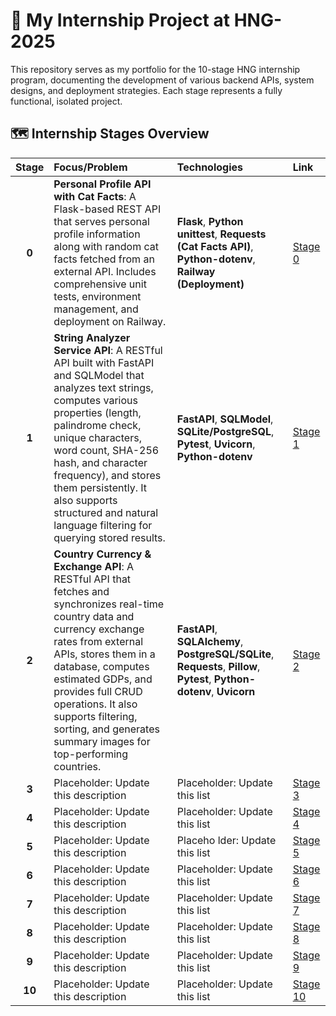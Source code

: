 # 🚀 My Internship Project at HNG-2025

This repository serves as my portfolio for the 10-stage HNG internship program, documenting the development of various backend APIs, system designs, and deployment strategies. Each stage represents a fully functional, isolated project.

## 🗺️ Internship Stages Overview

| Stage | Focus/Problem | Technologies | Link |
| :---: | :--- | :--- | :--- |
| **0** | **Personal Profile API with Cat Facts**: A Flask-based REST API that serves personal profile information along with random cat facts fetched from an external API. Includes comprehensive unit tests, environment management, and deployment on Railway. | **Flask**, **Python unittest**, **Requests (Cat Facts API)**, **Python-dotenv**, **Railway (Deployment)** | [Stage 0](Stage-0) |
| **1** | **String Analyzer Service API**: A RESTful API built with FastAPI and SQLModel that analyzes text strings, computes various properties (length, palindrome check, unique characters, word count, SHA-256 hash, and character frequency), and stores them persistently. It also supports structured and natural language filtering for querying stored results. | **FastAPI**, **SQLModel**, **SQLite/PostgreSQL**, **Pytest**, **Uvicorn**, **Python-dotenv** | [Stage 1](Stage-1) |
| **2** | **Country Currency & Exchange API**: A RESTful API that fetches and synchronizes real-time country data and currency exchange rates from external APIs, stores them in a database, computes estimated GDPs, and provides full CRUD operations. It also supports filtering, sorting, and generates summary images for top-performing countries. | **FastAPI**, **SQLAlchemy**, **PostgreSQL/SQLite**, **Requests**, **Pillow**, **Pytest**, **Python-dotenv**, **Uvicorn** | [Stage 2](Stage-2) |
| **3** | Placeholder: Update this description | Placeholder: Update this list | [Stage 3](Stage-3) |
| **4** | Placeholder: Update this description | Placeholder: Update this list | [Stage 4](Stage-4) |
| **5** | Placeholder: Update this description | Placeho  lder: Update this list | [Stage 5](Stage-5) |
| **6** | Placeholder: Update this description | Placeholder: Update this list | [Stage 6](Stage-6) |
| **7** | Placeholder: Update this description | Placeholder: Update this list | [Stage 7](Stage-7) |
| **8** | Placeholder: Update this description | Placeholder: Update this list | [Stage 8](Stage-8) |
| **9** | Placeholder: Update this description | Placeholder: Update this list | [Stage 9](Stage-9) |
| **10** | Placeholder: Update this description | Placeholder: Update this list | [Stage 10](Stage-10) |
